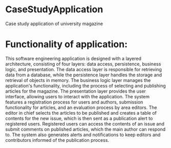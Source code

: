 # CaseStudyApplication
Case study application of university magazine

# Functionality of application: 
This software engineering application is designed with a layered architecture, consisting of four layers: 
data access, persistence, business logic, and presentation. 
The data access layer is responsible for retrieving data from a database, while the persistence layer handles the storage and retrieval of objects in memory. 
The business logic layer manages the application's functionality, including the process of selecting and publishing articles for the magazine. 
The presentation layer provides the user interface, allowing users to interact with the application. 
The system features a registration process for users and authors, submission functionality for articles, and an evaluation process by area editors. 
The editor in chief selects the articles to be published and creates a table of contents for the new issue, which is then sent as a publication alert to registered users. 
Registered users can access the contents of an issue and submit comments on published articles, which the main author can respond to. 
The system also generates alerts and notifications to keep editors and contributors informed of the publication process.


